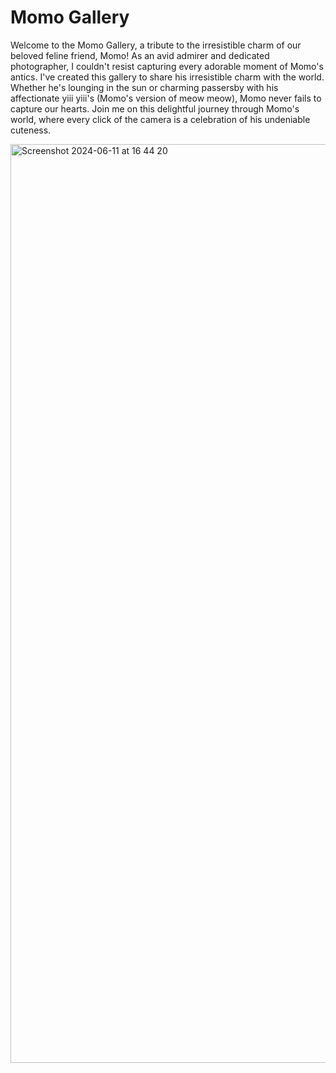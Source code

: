 # **Momo Gallery**
Welcome to the Momo Gallery, a tribute to the irresistible charm of our beloved feline friend, Momo! As an avid admirer and dedicated photographer, I couldn't resist capturing every adorable moment of Momo's antics. I've created this gallery to share his irresistible charm with the world. Whether he's lounging in the sun or charming passersby with his affectionate yiii yiii's (Momo's version of meow meow), Momo never fails to capture our hearts. Join me on this delightful journey through Momo's world, where every click of the camera is a celebration of his undeniable cuteness.

<img width="1470" alt="Screenshot 2024-06-11 at 16 44 20" src="https://github.com/tiffanyni/Momo-Gallery/assets/167052032/9cdf7157-14be-429b-8d10-c5e8f1a6cf2a">
